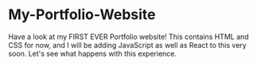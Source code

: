 # My-Portfolio-Website
Have a look at my FIRST EVER Portfolio website! This contains HTML and CSS for now, and I will be adding JavaScript as well as React to this very soon. Let's see what happens with this experience.
